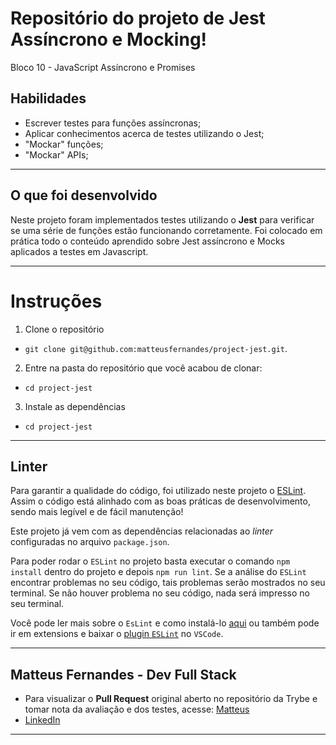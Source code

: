 # Repositório do projeto de Jest Assíncrono e Mocking!

Bloco 10 - JavaScript Assíncrono e Promises

## Habilidades

- Escrever testes para funções assíncronas;
- Aplicar conhecimentos acerca de testes utilizando o Jest;
- "Mockar" funções;
- "Mockar" APIs;

---

## O que foi desenvolvido

Neste projeto foram implementados testes utilizando o **Jest** para verificar se uma série de funções estão funcionando corretamente. Foi colocado em prática todo o conteúdo aprendido sobre Jest assíncrono e Mocks aplicados a testes em Javascript.

---

# Instruções

1. Clone o repositório
  * `git clone git@github.com:matteusfernandes/project-jest.git`.

2. Entre na pasta do repositório que você acabou de clonar:
  * `cd project-jest`

3. Instale as dependências
  * `cd project-jest`
---

## Linter

Para garantir a qualidade do código, foi utilizado neste projeto o  [ESLint](https://eslint.org/). Assim o código está alinhado com as boas práticas de desenvolvimento, sendo mais legível e de fácil manutenção! 

Este projeto já vem com as dependências relacionadas ao _linter_ configuradas no arquivo `package.json`.

Para poder rodar o `ESLint` no projeto basta executar o comando `npm install` dentro do projeto e depois `npm run lint`. Se a análise do `ESLint` encontrar problemas no seu código, tais problemas serão mostrados no seu terminal. Se não houver problema no seu código, nada será impresso no seu terminal.

Você pode ler mais sobre o `EsLint` e como instalá-lo [aqui](https://app.betrybe.com/course/real-life-engineer/eslint) ou também pode ir em extensions e baixar o [plugin `ESLint`](https://marketplace.visualstudio.com/items?itemName=dbaeumer.vscode-eslint) no `VSCode`.

---

## Matteus Fernandes - Dev Full Stack

- Para visualizar o **Pull Request** original aberto no repositório da Trybe e tomar nota da avaliação e dos testes, acesse: [Matteus](https://github.com/tryber/sd-013-b-project-jest/pull/83)
- [LinkedIn](https://www.linkedin.com/in/matteusfernandes/)

---
